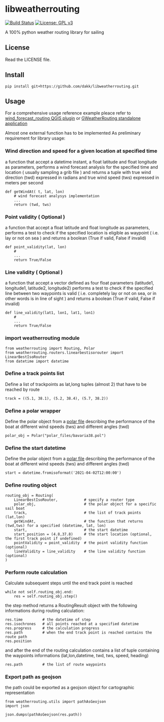 # libweatherrouting

[![Build Status](https://travis-ci.com/enricofer/libweatherrouting.svg?branch=master)](https://travis-ci.com/enricofer/libweatherrouting.svg?branch=master)
[![License: GPL v3](https://img.shields.io/badge/License-GPLv3-blue.svg)](https://www.gnu.org/licenses/gpl-3.0)

A 100% python weather routing library for sailing


## License

Read the LICENSE file.

## Install

`pip install git+https://github.com/dakk/libweatherrouting.git`

## Usage

For a comprehensive usage reference example pleace refer to [wind_forecast_routing QGIS plugin](https://github.com/enricofer/wind_forecast_routing/blob/master/wind_forecast_routing_algorithm.py) or [GWeatherRouting standalone application](https://github.com/dakk/gweatherrouting)

Almost one external function has to be implemented As preliminary requirement for library usage:

### Wind direction and speed for a given location at specified time
a function that accept a datetime instant, a float latitude and float longitude as parameters, 
performs a wind forecast analysis for the specified time and location ( usually sampling a grib file )
and returns a tuple with true wind direction (twd) expressed in radians and true wind speed (tws) expressed in meters per second

```
def getWindAt( t, lat, lon)
    # wind forecast analysys implementation
    ...
    return (twd, tws)
```

### Point validity ( Optional )
a function that accept a float latitude and float longitude as parameters, 
performs a test to check if the specified location is eligible as waypoint ( i.e. lay or not on sea )
and returns a boolean (True if valid, False if invalid)

```
def point_validity(lat, lon)
    # 
    ...
    return True/False
```

### Line validity ( Optional )
a function that accept a vector defined as four float parameters (latitude1, longitude1, latitude2, longitude2)
performs a test to check if the specified line between two waypoints is valid ( i.e. completely lay or not on sea, or in other words is in line of sight )
and returns a boolean (True if valid, False if invalid)

```
def line_validity(lat1, lon1, lat1, lon1)
    # 
    ...
    return True/False
```

### import weatherrouting module

```
from weatherrouting import Routing, Polar
from weatherrouting.routers.linearbestisorouter import LinearBestIsoRouter
from datetime import datetime
```

### Define a track points list
Define a list of trackpoints as lat,long tuples (almost 2) that have to be reached by route

```
track = ((5.1, 38.1), (5.2, 38.4), (5.7, 38.2))
```

### Define a polar wrapper
Define the polar object from a [polar file]( https://www.seapilot.com/features/polars/ ) describing the performance of the boat at different wind speeds (tws) and different angles (twd)

```
polar_obj = Polar("polar_files/bavaria38.pol")
```

### Define the start datetime
Define the polar object from a [polar file]( https://www.seapilot.com/features/polars/ ) describing the performance of the boat at different wind speeds (tws) and different angles (twd)

```
start = datetime.fromisoformat('2021-04-02T12:00:00')
```

### Define routing object 

```
routing_obj = Routing(
    LinearBestIsoRouter,            # specify a router type
    polar_obj,                      # the polar object for a specific sail boat
    track,                          # the list of track points (lat,lon)
    getWindAt,                      # the function that returns (twd,tws) for a specified (datetime, lat, lon)
    start,                          # the start datetime
    start_position = (4.8,37.8)     # the start location (optional, the first track point if undefined)
    pointValidity = point_validity  # the point validity function (optional)
    lineValidity = line_validity    # the line validity function (optional)
)
```

### Perform route calculation
Calculate subsequent steps until the end track point is reached

```
while not self.routing_obj.end:
    res = self.routing_obj.step()

```
the step method returns a RoutingResult object with the following informations during routing calculation:
```
res.time         # the datetime of step  
res.isochrones   # all points reached at a specified datetime
res.progress     # the calculation progress
res.path         # when the end track point is reached contains the route path
res.position    
```
and after the end of the routing calculation contains a list of tuple containing the waypoints informations (lat,lon,datetime, twd, tws, speed, heading)
```
res.path         # the list of route waypoints
```

### Export path as geojson
the path could be exported as a geojson object for cartographic representation
```
from weatherrouting.utils import pathAsGeojson
import json

json.dumps(pathAsGeojson(res.path))
```